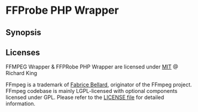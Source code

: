 # FFProbe PHP Wrapper

## Synopsis

## Licenses

FFMPEG Wrapper & FFPRobe PHP Wrapper are licensed under [MIT](license.md) @ Richard King

FFmpeg is a trademark of [Fabrice Bellard](http://www.bellard.org), originator of the FFmpeg project.
FFmpeg codebase is mainly LGPL-licensed with optional components licensed under GPL.
Please refer to the [LICENSE file](https://github.com/FFmpeg/FFmpeg/blob/master/LICENSE.md) for detailed information.

